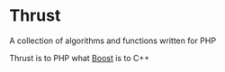 Thrust
======

A collection of algorithms and functions written for PHP

Thrust is to PHP what [Boost] is to C++

[Boost]: http://www.boost.org/
